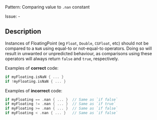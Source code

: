 Pattern: Comparing value to `.nan` constant

Issue: -

## Description

Instances of FloatingPoint (eg `Float`, `Double`, `CGFloat`, etc) should not be compared to a `NaN` using equal-to or not-equal-to operators. Doing so will result in unwanted or unpredicted behaviour, as comparisons using these operators will always return `false` and `true`, respectively.

Examples of **correct** code:

```swift
if myFloating.isNaN { ... }
if !myFloating.isNaN { ... }
```

Examples of **incorrect** code:

```swift
if myFloating == .nan { ... }  // Same as `if false`
if myFloating != .nan { ... }  // Same as `if true`
if myFloating >= .nan { ... }  // Same as `if false`
if myFloating < .nan { ... }   // Same as `if false`
```